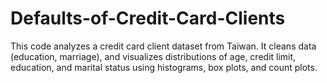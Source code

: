 # Defaults-of-Credit-Card-Clients
This code analyzes a credit card client dataset from Taiwan. It cleans data (education, marriage), and visualizes distributions of age, credit limit, education, and marital status using histograms, box plots, and count plots.
